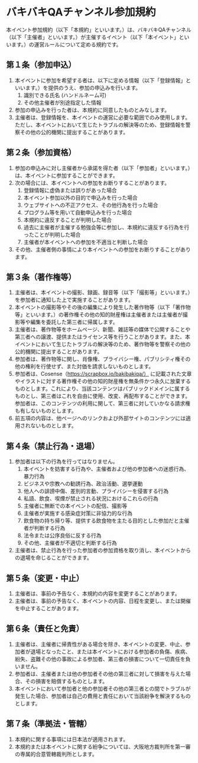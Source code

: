 # バキバキQAチャンネル参加規約

本イベント参加規約（以下「本規約」といいます。）は、バキバキQAチャンネル（以下「主催者」といいます。）が主催するイベント（以下「本イベント」といいます。）の運営ルールについて定める規約です。

## 第１条（参加申込）
1. 本イベントに参加を希望する者は、以下に定める情報（以下「登録情報」といいます。）を提供のうえ、参加の申込みを行います。
    1. 識別できる氏名 (ハンドルネーム可)
    2. その他主催者が別途指定した情報
2. 参加の申込みを行った者は、本規約に同意したものとみなします。
3. 主催者は、登録情報を、本イベントの運営に必要な範囲でのみ使用します。ただし、本イベントにおいて生じたトラブルの解決等のため、登録情報を警察その他の公的機関に提出することがあります。

## 第２条（参加資格）
1. 参加の申込みに対し主催者から承諾を得た者（以下「参加者」といいます。）は、本イベントに参加することができます。
2. 次の場合には、本イベントへの参加をお断りすることがあります。
    1. 登録情報に虚偽または誤りがあった場合
    2. 本イベント参加以外の目的で申込みを行った場合
    3. ウェブサイトへの不正アクセス、その他行為を行った場合
    4. プログラム等を用いて自動申込みを行った場合
    5. 本規約に違反することが判明した場合
    6. 過去に主催者が主催する勉強会等に参加し、本規約に違反する行為を行ったことが判明した場合
    7. 主催者が本イベントへの参加を不適当と判断した場合
3. その他、主催者側の事情により本イベントへの参加をお断りすることがあります。

## 第３条（著作権等）
1. 主催者は、本イベントの撮影、録画、録音等（以下「撮影等」といいます。）を参加者に通知した上で実施することがあります。
2. 本イベントの撮影等やその後の編集により発生した著作物等（以下「著作物等」といいます。）の著作権その他の知的財産権は主催者または主催者が撮影等や編集を委託した第三者に帰属します。
3. 主催者は、著作物等をホームページ、新聞、雑誌等の媒体で公開することや第三者への譲渡、提供またはライセンス等を行うことがあります。また、本イベントにおいて生じたトラブルの解決等のため、著作物等を警察その他の公的機関に提出することがあります。
4. 参加者は、著作物等に関し、肖像権、プライバシー権、パブリシティ権その他の権利を行使せず、また対価を請求しないものとします。
5. 参加者は、Cosense（https://scrapbox.io/bakibakiqa/） に記載された文章やイラストに対する著作権その他の知的財産権を無条件かつ永久に放棄するものとします。これにより、当該コンテンツはパブリックドメインに属するものとし、第三者はこれを自由に使用、改変、再配布することができます。参加者は、このコンテンツの利用に関して、第三者に対していかなる請求権も有しないものとします。
6. 前五項の内容は、他ページへのリンクおよび外部サイトのコンテンツには適用されないものとします。

## 第４条（禁止行為・退場）
1. 参加者は以下の行為を行ってはなりません。
    1. 本イベントを妨害する行為や、主催者および他の参加者への迷惑行為、暴力行為
    2. ビジネスや宗教への勧誘行為、政治活動、選挙運動
    3. 他人への誹謗中傷、差別的言動、プライバシーを侵害する行為
    4. 私語、飲食、喫煙が禁止される状況におけるこれらの行為
    5. 主催者に無断での本イベントの配信、撮影等
    6. 主催者が実施する感染症対策に非協力的な行為
    7. 飲食物の持ち帰り等、提供する飲食物を主たる目的とした参加だと主催者が判断する行為
    8. 法令または公序良俗に反する行為
    9. その他、主催者が不適切と判断する行為
2. 主催者は、禁止行為を行った参加者の参加資格を取り消し、本イベントからの退場を命じることができます。

## 第５条（変更・中止）
1. 主催者は、事前の予告なく、本規約の内容を変更することがあります。
2. 主催者は、事前の予告なく、本イベントの内容、日程を変更し、または開催を中止することがあります。

## 第６条（責任と免責）
1. 主催者は、主催者に帰責性がある場合を除き、本イベントの変更、中止、参加者が退場となったこと、または本イベントにおける参加者の負傷、疾病、紛失、盗難その他の事故による参加者、第三者の損害について一切責任を負いません。
2. 参加者は、主催者または他の参加者その他の第三者に対して損害を与えた場合、その損害を賠償するものとします。
3. 本イベントにおいて参加者と他の参加者その他の第三者との間でトラブルが発生した場合、参加者は自己の費用と責任において当該紛争を解決するものとします。

## 第７条（準拠法・管轄）
1. 本規約に関する事項には日本法が適用されます。
2. 本規約または本イベントに関する紛争については、大阪地方裁判所を第一審の専属的合意管轄裁判所とします。